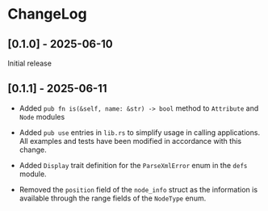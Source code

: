 # ChangeLog

## [0.1.0] - 2025-06-10 

Initial release

## [0.1.1] - 2025-06-11

- Added `pub fn is(&self, name: &str) -> bool` method to `Attribute` and `Node` modules
- Added  `pub use` entries in `lib.rs` to simplify usage in calling applications. All examples and tests have been modified in accordance with this change.
- Added `Display` trait definition for the `ParseXmlError` enum in the `defs` module.

- Removed the `position` field of the `node_info` struct as the information is available through the range fields of the `NodeType` enum.
